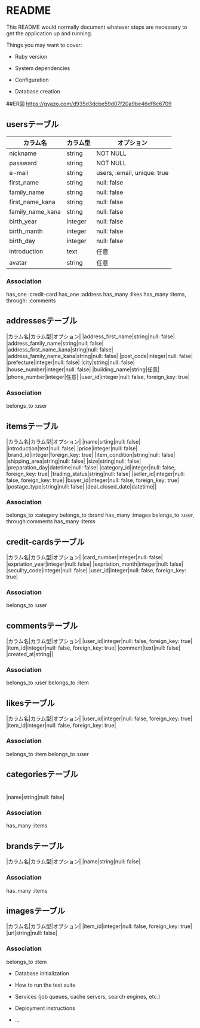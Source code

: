 # README

This README would normally document whatever steps are necessary to get the
application up and running.

Things you may want to cover:

* Ruby version

* System dependencies

* Configuration

* Database creation

##ER図 https://gyazo.com/d935d3dcbe59d07f20a9be46df8c6709

## usersテーブル

|カラム名|カラム型|オプション|
|------|----|-------|
|nickname|string|NOT NULL|
|passward|string|NOT NULL|
|e-mail|string|users, :email, unique: true|
|first_name|string|null: false|
|family_name|string|null: false|
|first_name_kana|string|null: false|
|family_name_kana|string|null: false|
|birth_year|integer|null: false|
|birth_manth|integer|null: false|
|birth_day|integer|null: false|
|introduction|text|任意|
|avatar|string|任意|


### Association

has_one :credit-card
has_one :address
has_many :likes
has_many :items, through: :comments


## addressesテーブル

|カラム名|カラム型|オプション|
|address_first_name|string|null: false|
|address_family_name|string|null: false|
|address_first_name_kana|string|null: false|
|address_family_name_kana|string|null: false|
|post_code|integer|null: false|
|prefecture|integer|null: false|
|city|string|null: false|
|house_number|integer|null: false|
|building_name|string|任意|
|phone_number|integer|任意|
|user_id|integer|null: false, foreign_key: true|

### Association

belongs_to :user

## itemsテーブル

|カラム名|カラム型|オプション|
|name|srting|null: false|
|introduction|text|null: false|
|price|integer|null: false|
|brand_id|integer|foreign_key: true|
|item_condition|string|null: false|
|shipping_area|string|null: false|
|size|string|null: false|
|preparation_day|datetime|null: false|
|category_id|integer|null: false, foreign_key: true|
|trading_status|string|null: false|
|seller_id|integer|null: false, foreign_key: true|
|buyer_id|integer|null: false, foreign_key: true|
|postage_type|string|null: false|
|deal_closed_date|datetime||

### Association

belongs_to :category
belongs_to :brand
has_many :images
belongs_to :user, through:comments
has_many :items

## credit-cardsテーブル

|カラム名|カラム型|オプション|
|card_number|integer|null: false|
|expriation_year|integer|null: false|
|expriation_month|integer|null: false|
|seculity_code|integer|null: false|
|user_id|integer|null: false, foreign_key: true|

### Association

belongs_to :user

## commentsテーブル

|カラム名|カラム型|オプション|
|user_id|integer|null: false, foreign_key: true|
|item_id|integer|null: false, foreign_key: true|
|comment|text|null: false|
|created_at|string||

### Association

belongs_to :user
belongs_to :item

## likesテーブル

|カラム名|カラム型|オプション|
|user_id|integer|null: false, foreign_key: true|
|item_id|integer|null: false, foreign_key: true|

### Association

belongs_to :item
belongs_to :user

## categoriesテーブル
# 
|name|string|null: false|

### Association

has_many :items

## brandsテーブル

|カラム名|カラム型|オプション|
|name|string|null: false|

### Association

has_many :items

## imagesテーブル

|カラム名|カラム型|オプション|
|item_id|integer|null: false, foreign_key: true|
|url|string|null: false|

### Association

belongs_to :item

* Database initialization

* How to run the test suite

* Services (job queues, cache servers, search engines, etc.)

* Deployment instructions

* ...
